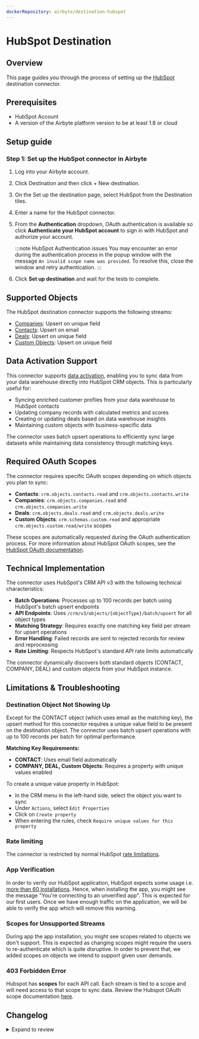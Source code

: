 ```yaml
---
dockerRepository: airbyte/destination-hubspot
---
```

# HubSpot Destination

## Overview

This page guides you through the process of setting up the [HubSpot](https://www.hubspot.com/) destination connector.

## Prerequisites

- HubSpot Account
- A version of the Airbyte platform version to be at least 1.8 or cloud

## Setup guide

### Step 1: Set up the HubSpot connector in Airbyte

1. Log into your Airbyte account.
2. Click Destination and then click + New destination.
3. On the Set up the destination page, select HubSpot from the Destination tiles.
4. Enter a name for the HubSpot connector.
5. From the **Authentication** dropdown, OAuth authentication is available so click **Authenticate your HubSpot account** to sign in with HubSpot and authorize your account.
   
   :::note HubSpot Authentication issues
   You may encounter an error during the authentication process in the popup window with the message `An invalid scope name was provided`. To resolve this, close the window and retry authentication.
   :::

6. Click **Set up destination** and wait for the tests to complete.

## Supported Objects

The HubSpot destination connector supports the following streams:

- [Companies](https://developers.hubspot.com/docs/api/crm/companies): Upsert on unique field
- [Contacts](https://developers.hubspot.com/docs/methods/contacts): Upsert on email
- [Deals](https://developers.hubspot.com/docs/api/crm/deals): Upsert on unique field
- [Custom Objects](https://developers.hubspot.com/docs/guides/api/crm/objects/custom-objects): Upsert on unique field

## Data Activation Support

This connector supports [data activation](../../platform/move-data/elt-data-activation), enabling you to sync data from your data warehouse directly into HubSpot CRM objects. This is particularly useful for:

- Syncing enriched customer profiles from your data warehouse to HubSpot contacts
- Updating company records with calculated metrics and scores
- Creating or updating deals based on data warehouse insights
- Maintaining custom objects with business-specific data

The connector uses batch upsert operations to efficiently sync large datasets while maintaining data consistency through matching keys.

## Required OAuth Scopes

The connector requires specific OAuth scopes depending on which objects you plan to sync:

- **Contacts**: `crm.objects.contacts.read` and `crm.objects.contacts.write`
- **Companies**: `crm.objects.companies.read` and `crm.objects.companies.write`  
- **Deals**: `crm.objects.deals.read` and `crm.objects.deals.write`
- **Custom Objects**: `crm.schemas.custom.read` and appropriate `crm.objects.custom.read/write` scopes

These scopes are automatically requested during the OAuth authentication process. For more information about HubSpot OAuth scopes, see the [HubSpot OAuth documentation](https://developers.hubspot.com/docs/api/working-with-oauth#scopes).

## Technical Implementation

The connector uses HubSpot's CRM API v3 with the following technical characteristics:

- **Batch Operations**: Processes up to 100 records per batch using HubSpot's batch upsert endpoints
- **API Endpoints**: Uses `/crm/v3/objects/{objectType}/batch/upsert` for all object types
- **Matching Strategy**: Requires exactly one matching key field per stream for upsert operations
- **Error Handling**: Failed records are sent to rejected records for review and reprocessing
- **Rate Limiting**: Respects HubSpot's standard API rate limits automatically

The connector dynamically discovers both standard objects (CONTACT, COMPANY, DEAL) and custom objects from your HubSpot instance.

## Limitations & Troubleshooting

### Destination Object Not Showing Up

Except for the CONTACT object (which uses email as the matching key), the upsert method for this connector requires a unique value field to be present on the destination object. The connector uses batch upsert operations with up to 100 records per batch for optimal performance.

**Matching Key Requirements:**
- **CONTACT**: Uses email field automatically
- **COMPANY, DEAL, Custom Objects**: Requires a property with unique values enabled

To create a unique value property in HubSpot:
* In the CRM menu in the left-hand side, select the object you want to sync
* Under `Actions`, select `Edit Properties`
* Click on `Create property`
* When entering the rules, check `Require unique values for this property`

### Rate limiting

The connector is restricted by normal HubSpot [rate limitations](https://developers.hubspot.com/docs/guides/apps/api-usage/usage-details#public-apps).

### App Verification

In order to verify our HubSpot application, HubSpot expects some usage i.e. [more than 60 installations](https://developers.hubspot.com/docs/guides/apps/marketplace/certification-requirements#value). Hence, when installing the app, you might see the message "You're connecting to an unverified app". This is expected for our first users. Once we have enough traffic on the application, we will be able to verify the app which will remove this warning.

### Scopes for Unsupported Streams

During app the app installation, you might see scopes related to objects we don't support. This is expected as changing scopes might require the users to re-authenticate which is quite disruptive. In order to prevent that, we added scopes on objects we intend to support given user demands.

### 403 Forbidden Error

Hubspot has **scopes** for each API call. Each stream is tied to a scope and will need access to that scope to sync data. Review the Hubspot OAuth scope documentation [here](https://developers.hubspot.com/docs/api/working-with-oauth#scopes).

## Changelog

<details>
  <summary>Expand to review</summary>

| Version | Date       | Pull Request                                                    | Subject                    |
|:--------|:-----------|:----------------------------------------------------------------|:---------------------------|
| 0.0.4   | 2025-08-01 | [64144](https://github.com/airbytehq/airbyte/pull/64144)        | OSS release                |
| 0.0.3   | 2025-07-18 | [205](https://github.com/airbytehq/airbyte-enterprise/pull/205) | Forcing new release        |
| 0.0.2   | 2025-07-18 | [204](https://github.com/airbytehq/airbyte-enterprise/pull/204) | Fixing auth                |
| 0.0.1   | 2025-07-18 | [201](https://github.com/airbytehq/airbyte-enterprise/pull/201) | First iteration internally |

</details>
